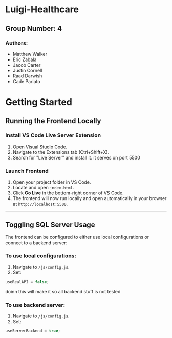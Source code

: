# Luigi-Healthcare

## Group Number: 4

### Authors:
- Matthew Walker
- Eric Zabala
- Jacob Carter
- Justin Cornell
- Raad Darwish
- Cade Parlato


# Getting Started

## Running the Frontend Locally

### Install VS Code Live Server Extension

1. Open Visual Studio Code.
2. Navigate to the Extensions tab (Ctrl+Shift+X).
3. Search for "Live Server" and install it. it serves on port 5500

### Launch Frontend

1. Open your project folder in VS Code.
2. Locate and open `index.html`.
3. Click **Go Live** in the bottom-right corner of VS Code.
4. The frontend will now run locally and open automatically in your browser at `http://localhost:5500`.

---

## Toggling SQL Server Usage

The frontend can be configured to either use local configurations or connect to a backend server:

### To use local configurations:

1. Navigate to `/js/config.js`.
2. Set:
```javascript
useRealAPI = false;
```
doinn this will make it so all backend stuff is not tested

### To use backend server:

1. Navigate to `/js/config.js`.
2. Set:
```javascript
useServerBackend = true;
```
